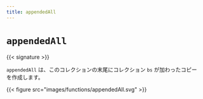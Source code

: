 ```yaml
---
title: appendedAll
---
```


# `appendedAll`

{{< signature >}}

`appendedAll` は、このコレクションの末尾にコレクション `bs` が加わったコピーを作成します。

{{< figure src="images/functions/appendedAll.svg" >}}
